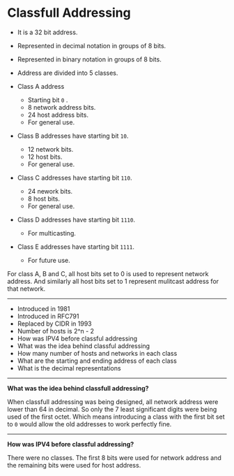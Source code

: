 # Classfull Addressing

- It is a 32 bit address.
- Represented in decimal notation in groups of 8 bits.
- Represented in binary notation in groups of 8 bits.
- Address are divided into 5 classes.
- Class A address
	- Starting bit `0` .
	- 8 network address bits.
	- 24 host address bits.
	- For general use.

- Class B addresses have starting bit `10`.
	- 12 network bits.
	- 12 host bits.
	- For general use.

- Class C addresses have starting bit `110`.
	- 24 nework bits.
	- 8 host bits.
	- For general use.

- Class D addresses have starting bit `1110`.
	- For multicasting.

- Class E addresses have starting bit `1111`.
	- For future use.

For class A, B and C, all host bits set to 0 is used to represent network address. And similarly all host bits set to 1 represent mulitcast address for that network.

---

- Introduced in 1981
- Introduced in RFC791
- Replaced by CIDR in 1993
- Number of hosts is 2^n - 2
- How was IPV4 before classful addressing
- What was the idea behind classful addressing
- How many number of hosts and networks in each class
- What are the starting and ending address of each class
- What is the decimal representations

---

**What was the idea behind classfull addressing?**

When classfull addressing was being designed, all network address were lower than 64 in decimal. So only the 7 least significant digits were being used of the first octet. Which means introducing a class with the first bit set to `0` would allow the old addresses to work perfectly fine.

---

**How was IPV4 before classful addressing?**

There were no classes. The first 8 bits were used for network address and the remaining bits were used for host address.
